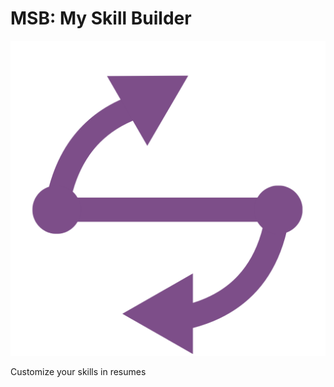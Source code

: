 # MSB: My Skill Builder

![Repository Avatar](/frontend/public/images/MSB_Square.png)

Customize your skills in resumes

